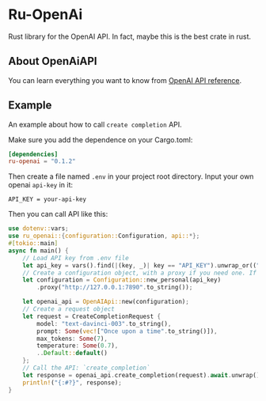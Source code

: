 # Ru-OpenAi
Rust library for the OpenAI API. In fact, maybe this is the best crate in rust.

## About OpenAiAPI
You can learn everything you want to know from [OpenAI API reference].

## Example
An example about how to call `create completion` API.

Make sure you add the dependence on your Cargo.toml:
```toml
[dependencies]
ru-openai = "0.1.2"
```
Then create a file named `.env` in your project root directory. Input your own openai `api-key` in it:
```
API_KEY = your-api-key
```

Then you can call API like this:
```rust
use dotenv::vars;
use ru_openai::{configuration::Configuration, api::*};
#[tokio::main]
async fn main() {
    // Load API key from .env file
    let api_key = vars().find(|(key, _)| key == "API_KEY").unwrap_or(("API_KEY".to_string(),"".to_string())).1;
    // Create a configuration object, with a proxy if you need one. If not, just remove the proxy method.
    let configuration = Configuration::new_personal(api_key)
        .proxy("http://127.0.0.1:7890".to_string());

    let openai_api = OpenAIApi::new(configuration);
    // Create a request object
    let request = CreateCompletionRequest {
        model: "text-davinci-003".to_string(),
        prompt: Some(vec!["Once upon a time".to_string()]),
        max_tokens: Some(7),
        temperature: Some(0.7),
        ..Default::default()
    };
    // Call the API: `create_completion`
    let response = openai_api.create_completion(request).await.unwrap();
    println!("{:#?}", response);
}
```

[OpenAI API reference]: https://platform.openai.com/docs/api-reference